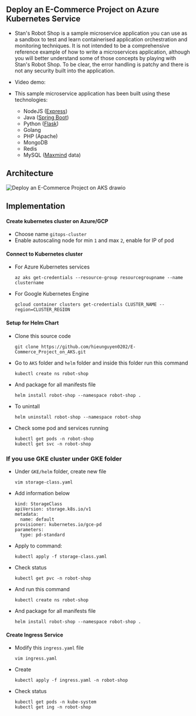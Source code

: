 ## Deploy an E-Commerce Project on Azure Kubernetes Service

- Stan's Robot Shop is a sample microservice application you can use as a sandbox to test and learn containerised application orchestration and monitoring techniques. It is not intended to be a comprehensive reference example of how to write a microservices application, although you will better understand some of those concepts by playing with Stan's Robot Shop. To be clear, the error handling is patchy and there is not any security built into the application.

- Video demo: 
- This sample microservice application has been built using these technologies:
  - NodeJS ([Express](http://expressjs.com/))
  - Java ([Spring Boot](https://spring.io/))
  - Python ([Flask](http://flask.pocoo.org))
  - Golang
  - PHP (Apache)
  - MongoDB
  - Redis
  - MySQL ([Maxmind](http://www.maxmind.com) data)

## Architecture

![Deploy an E-Commerce Project on AKS drawio](https://github.com/hieunguyen0202/E-Commerce_Project_on_AKS/assets/98166568/150751ba-2102-43dd-aa10-5b9ca9a1fb40)

## Implementation
#### Create kubernetes cluster on Azure/GCP 
- Choose name `gitops-cluster`
- Enable autoscaling node for min `1` and max `2`, enable for IP of pod

#### Connect to Kubernetes cluster
- For Azure Kubernetes services

  ```
  az aks get-credentials --resource-group resourcegroupname --name clustername
  ```
- For Google Kubernetes Engine

  ```
  gcloud container clusters get-credentials CLUSTER_NAME --region=CLUSTER_REGION
  ```
#### Setup for Helm Chart
- Clone this source code

  ```
  git clone https://github.com/hieunguyen0202/E-Commerce_Project_on_AKS.git
  ```
- Go to `AKS` folder and `helm` folder and inside this folder run this command

  ```
  kubectl create ns robot-shop
  ```
- And package for all manifests file

  ```
  helm install robot-shop --namespace robot-shop .
  ```
- To unintall

  ```
  helm uninstall robot-shop --namespace robot-shop

  ```
- Check some pod and services running

  ```
  kubectl get pods -n robot-shop
  kubectl get svc -n robot-shop
  ```
### If you use GKE cluster under GKE folder
- Under `GKE/helm` folder, create new file

  ```
  vim storage-class.yaml
  ```
- Add information below

  ```
  kind: StorageClass
  apiVersion: storage.k8s.io/v1
  metadata:
    name: default
  provisioner: kubernetes.io/gce-pd
  parameters:
    type: pd-standard
  ```
- Apply to command:

  ```
  kubectl apply -f storage-class.yaml
  ```
- Check status

  ```
  kubectl get pvc -n robot-shop
  ```
- And run this command
  ```
  kubectl create ns robot-shop
  ```
- And package for all manifests file

  ```
  helm install robot-shop --namespace robot-shop .
  ```
#### Create Ingress Service
- Modify this `ingress.yaml` file

  ```
  vim ingress.yaml
  ```

- Create

  ```
  kubectl apply -f ingress.yaml -n robot-shop
  ```

- Check status

  ```
  kubectl get pods -n kube-system
  kubectl get ing -n robot-shop
  ```

